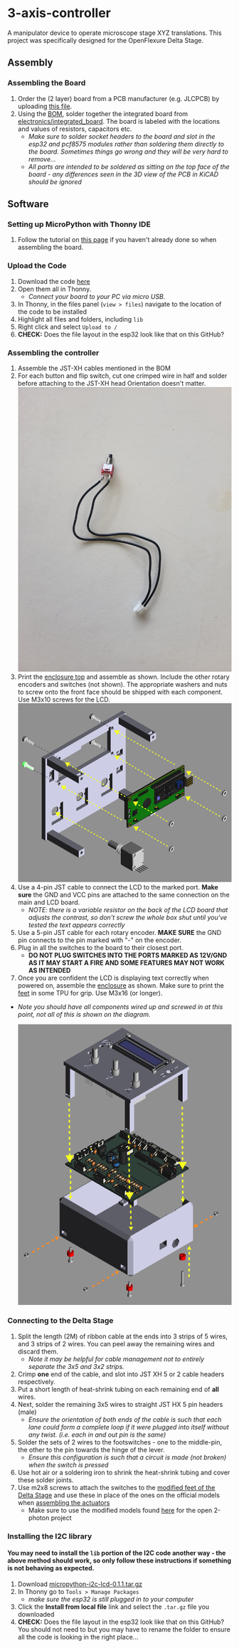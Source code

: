 # 3-axis-controller

A manipulator device to operate microscope stage XYZ translations. This project was specifically designed for the OpenFlexure Delta Stage.
  
## Assembly

### Assembling the Board
1. Order the (2 layer) board from a PCB manufacturer (e.g. JLCPCB) by uploading [this file](electronics/integrated_board/Fabrication%20files/integrated_board_gerbers.zip).
1. Using the [BOM](BOM.xlsx), solder together the integrated board from [electronics/integrated_board](electronics/integrated_board). The board is labeled with the locations and values of resistors, capacitors etc.
    * _Make sure to solder socket headers to the board and slot in the esp32 and pcf8575 modules rather than soldering them directly to the board. Sometimes things go wrong and they will be very hard to remove..._
    * _All parts are intended to be soldered as sitting on the top face of the board - any differences seen in the 3D view of the PCB in KiCAD should be ignored_

## Software
### Setting up MicroPython with Thonny IDE
1. Follow the tutorial on [this page](https://randomnerdtutorials.com/getting-started-thonny-micropython-python-ide-esp32-esp8266/) if you haven't already done so when assembling the board.   
### Upload the Code
1. Download the code [here](micropython/)
1. Open them all in Thonny.
    * *Connect your board to your PC via micro USB.*
1. In Thonny, in the files panel (`view > files`) navigate to the location of the code to be installed
1. Highlight all files and folders, including `lib`
1. Right click and select `Upload to /`
1. __CHECK:__ Does the file layout in the esp32 look like that on this GitHub?  

### Assembling the controller
1. Assemble the JST-XH cables mentioned in the BOM
1. For each button and flip switch, cut one crimped wire in half and solder before attaching to the JST-XH head Orientation doesn't matter.  
    ![All switches in the panel use one crimped cable cut in half](illustrations/switch%20JST.jpg)
1. Print the [enclosure top](box%20design/enclosure_top.stl) and assemble as shown. Include the other rotary encoders and switches (not shown). The appropriate washers and nuts to screw onto the front face should be shipped with each component. Use M3x10 screws for the LCD.
    ![Assemble the top of the controller](illustrations/top%20side%20assembly%20with%20arrows.png)  
1. Use a 4-pin JST cable to connect the LCD to the marked port. **Make sure** the GND and VCC pins are attached to the same connection on the main and LCD board.
    * _NOTE: there is a variable resistor on the back of the LCD board that adjusts the contrast, so don't screw the whole box shut until you've tested the text appears correctly_  
1. Use a 5-pin JST cable for each rotary encoder. **MAKE SURE** the GND pin connects to the pin marked with "-" on the encoder.
1. Plug in all the switches to the board to their closest port.
    * __DO NOT PLUG SWITCHES INTO THE PORTS MARKED AS 12V/GND AS IT MAY START A FIRE AND SOME FEATURES MAY NOT WORK AS INTENDED__  
1. Once you are confident the LCD is displaying text correctly when powered on, assemble the [enclosure](box%20design/enclosure.stl) as shown. Make sure to print the [feet](box%20design/enclosure_feet.stl) in some TPU for grip. Use M3x16 (or longer).  
 * _Note you should have all components wired up and screwed in at this point, not all of this is shown on the diagram._

    ![Assemble the whole box!](illustrations/3-axis%20controller%20assembly%20with%20arrows.png)
    
### Connecting to the Delta Stage
1. Split the length (2M) of ribbon cable at the ends into 3 strips of 5 wires, and 3 strips of 2 wires. You can peel away the remaining wires and discard them.
    * _Note it may be helpful for cable management not to entirely separate the 3x5 and 3x2 strips._
1. Crimp **one** end of the cable, and slot into JST XH 5 or 2 cable headers respectively.
1. Put a short length of heat-shrink tubing on each remaining end of **all** wires.
1. Next, solder the remaining 3x5 wires to straight JST HX 5 pin headers (male)
    * _Ensure the orientation of both ends of the cable is such that each lane could form a complete loop if it were plugged into itself without any twist. (i.e. each in and out pin is the same)_
1. Solder the sets of 2 wires to the footswitches - one to the middle-pin, the other to the pin towards the hinge of the lever.
    * _Ensure this configuration is such that a circuit is made (not broken) when the switch is pressed_
1. Use hot air or a soldering iron to shrink the heat-shrink tubing and cover these solder joints.
1. Use m2x8 screws to attach the switches to the [modified feet of the Delta Stage](https://github.com/Open-2-Photon-Microscope/OF-larger-delta-stage/blob/main/3D_designs/STL/feet_with_endstop.stl) and use these in place of the ones on the official models when [assembling the actuators](https://build.openflexure.org/openflexure-delta-stage/v1.2.2/pages/index_transmission/pages/assembling_the_actuators.html)
    * Make sure to use the modified models found [here](https://github.com/Open-2-Photon-Microscope/OF-larger-delta-stage/tree/main/3D_designs/STL) for the open 2-photon project  

### Installing the I2C library
#### You may need to install the `lib` portion of the I2C code another way - the above method __should__ work, so only follow these instructions if something is not behaving as expected.
1. Download [micropython-i2c-lcd-0.1.1.tar.gz](https://pypi.org/project/micropython-i2c-lcd/#files)
1. In Thonny go to `Tools > Manage Packages`
    * _make sure the esp32 is still plugged in to your computer_
1. Click the __Install from local file__ link and select the `.tar.gz` file you downloaded
1. __CHECK:__ Does the file layout in the esp32 look like that on this GitHub? You should not need to but you may have to rename the folder to ensure all the code is looking in the right place...  

